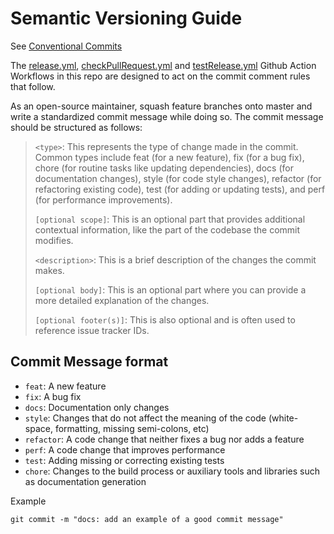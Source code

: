 # Semantic Versioning Guide

See [Conventional Commits](https://www.conventionalcommits.org/)

The [release.yml](.github/workflows/release.yml), [checkPullRequest.yml](.github/workflows/checkPullRequest.yml) and [testRelease.yml](.github/workflows/testRelease.yml) Github Action Workflows in this repo are designed to act on the commit comment rules that follow.

As an open-source maintainer, squash feature branches onto master and write a standardized commit message while doing so. The commit message should be structured as follows:

> `<type>`: This represents the type of change made in the commit. Common types include feat (for a new feature), fix (for a bug fix), chore (for routine tasks like updating dependencies), docs (for documentation changes), style (for code style changes), refactor (for refactoring existing code), test (for adding or updating tests), and perf (for performance improvements).
>
> `[optional scope]`: This is an optional part that provides additional contextual information, like the part of the codebase the commit modifies.
>
> `<description>`: This is a brief description of the changes the commit makes.
>
> `[optional body]`: This is an optional part where you can provide a more detailed explanation of the changes.
>
> `[optional footer(s)]`: This is also optional and is often used to reference issue tracker IDs.

## Commit Message format

- `feat`: A new feature
- `fix`: A bug fix
- `docs`: Documentation only changes
- `style`: Changes that do not affect the meaning of the code (white-space, formatting, missing semi-colons, etc)
- `refactor`: A code change that neither fixes a bug nor adds a feature
- `perf`: A code change that improves performance
- `test`: Adding missing or correcting existing tests
- `chore`: Changes to the build process or auxiliary tools and libraries such as documentation generation

Example

```console
git commit -m "docs: add an example of a good commit message"
```
